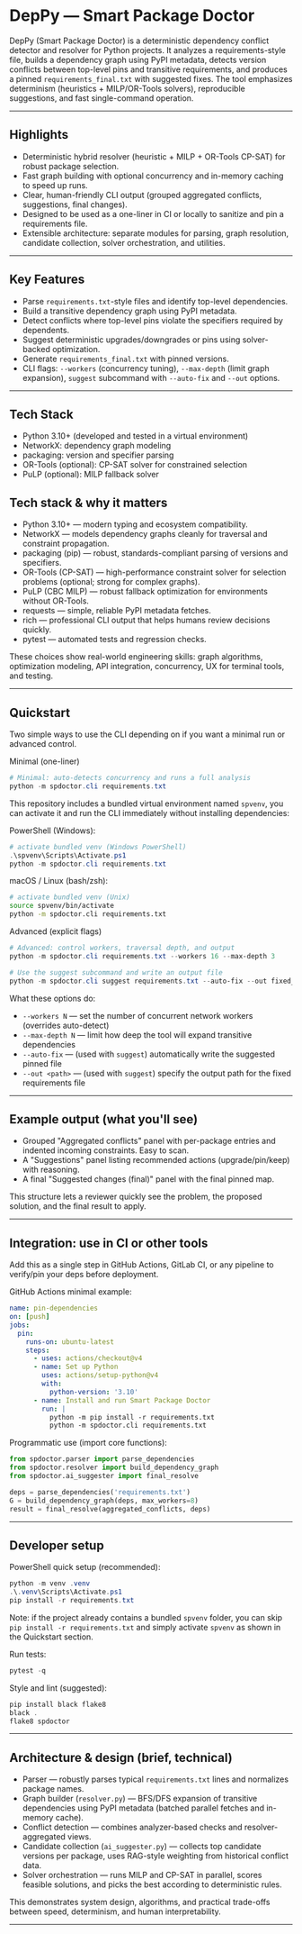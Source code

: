 # DepPy — Smart Package Doctor

DepPy (Smart Package Doctor) is a deterministic dependency conflict detector and resolver for Python projects. It analyzes a requirements-style file, builds a dependency graph using PyPI metadata, detects version conflicts between top-level pins and transitive requirements, and produces a pinned `requirements_final.txt` with suggested fixes. The tool emphasizes determinism (heuristics + MILP/OR-Tools solvers), reproducible suggestions, and fast single-command operation.

---

## Highlights

- Deterministic hybrid resolver (heuristic + MILP + OR-Tools CP-SAT) for robust package selection.
- Fast graph building with optional concurrency and in-memory caching to speed up runs.
- Clear, human-friendly CLI output (grouped aggregated conflicts, suggestions, final changes).
- Designed to be used as a one-liner in CI or locally to sanitize and pin a requirements file.
- Extensible architecture: separate modules for parsing, graph resolution, candidate collection, solver orchestration, and utilities.

---

## Key Features

- Parse `requirements.txt`-style files and identify top-level dependencies.
- Build a transitive dependency graph using PyPI metadata.
- Detect conflicts where top-level pins violate the specifiers required by dependents.
- Suggest deterministic upgrades/downgrades or pins using solver-backed optimization.
- Generate `requirements_final.txt` with pinned versions.
- CLI flags: `--workers` (concurrency tuning), `--max-depth` (limit graph expansion), `suggest` subcommand with `--auto-fix` and `--out` options.

---

## Tech Stack

- Python 3.10+ (developed and tested in a virtual environment)
- NetworkX: dependency graph modeling
- packaging: version and specifier parsing
- OR-Tools (optional): CP-SAT solver for constrained selection
- PuLP (optional): MILP fallback solver

## Tech stack & why it matters

- Python 3.10+ — modern typing and ecosystem compatibility.
- NetworkX — models dependency graphs cleanly for traversal and constraint propagation.
- packaging (pip) — robust, standards-compliant parsing of versions and specifiers.
- OR-Tools (CP-SAT) — high-performance constraint solver for selection problems (optional; strong for complex graphs).
- PuLP (CBC MILP) — robust fallback optimization for environments without OR-Tools.
- requests — simple, reliable PyPI metadata fetches.
- rich — professional CLI output that helps humans review decisions quickly.
- pytest — automated tests and regression checks.

These choices show real-world engineering skills: graph algorithms, optimization modeling, API integration, concurrency, UX for terminal tools, and testing.

---

## Quickstart

Two simple ways to use the CLI depending on if you want a minimal run or advanced control.

Minimal (one-liner)

```powershell
# Minimal: auto-detects concurrency and runs a full analysis
python -m spdoctor.cli requirements.txt
```

This repository includes a bundled virtual environment named `spvenv`, you can activate it and run the CLI immediately without installing dependencies:

PowerShell (Windows):

```powershell
# activate bundled venv (Windows PowerShell)
.\spvenv\Scripts\Activate.ps1
python -m spdoctor.cli requirements.txt
```

macOS / Linux (bash/zsh):

```bash
# activate bundled venv (Unix)
source spvenv/bin/activate
python -m spdoctor.cli requirements.txt
```

Advanced (explicit flags)

```powershell
# Advanced: control workers, traversal depth, and output
python -m spdoctor.cli requirements.txt --workers 16 --max-depth 3

# Use the suggest subcommand and write an output file
python -m spdoctor.cli suggest requirements.txt --auto-fix --out fixed_requirements.txt
```

What these options do:
- `--workers N` — set the number of concurrent network workers (overrides auto-detect)
- `--max-depth N` — limit how deep the tool will expand transitive dependencies
- `--auto-fix` — (used with `suggest`) automatically write the suggested pinned file
- `--out <path>` — (used with `suggest`) specify the output path for the fixed requirements file

---

## Example output (what you'll see)

- Grouped "Aggregated conflicts" panel with per-package entries and indented incoming constraints. Easy to scan.
- A "Suggestions" panel listing recommended actions (upgrade/pin/keep) with reasoning.
- A final "Suggested changes (final)" panel with the final pinned map.

This structure lets a reviewer quickly see the problem, the proposed solution, and the final result to apply.

---

## Integration: use in CI or other tools

Add this as a single step in GitHub Actions, GitLab CI, or any pipeline to verify/pin your deps before deployment.

GitHub Actions minimal example:

```yaml
name: pin-dependencies
on: [push]
jobs:
  pin:
    runs-on: ubuntu-latest
    steps:
      - uses: actions/checkout@v4
      - name: Set up Python
        uses: actions/setup-python@v4
        with:
          python-version: '3.10'
      - name: Install and run Smart Package Doctor
        run: |
          python -m pip install -r requirements.txt
          python -m spdoctor.cli requirements.txt
```

Programmatic use (import core functions):

```python
from spdoctor.parser import parse_dependencies
from spdoctor.resolver import build_dependency_graph
from spdoctor.ai_suggester import final_resolve

deps = parse_dependencies('requirements.txt')
G = build_dependency_graph(deps, max_workers=8)
result = final_resolve(aggregated_conflicts, deps)
```

---

## Developer setup

PowerShell quick setup (recommended):

```powershell
python -m venv .venv
.\.venv\Scripts\Activate.ps1
pip install -r requirements.txt
```

Note: if the project already contains a bundled `spvenv` folder, you can skip `pip install -r requirements.txt` and simply activate `spvenv` as shown in the Quickstart section.

Run tests:

```powershell
pytest -q
```

Style and lint (suggested):

```powershell
pip install black flake8
black .
flake8 spdoctor
```

---

## Architecture & design (brief, technical)

- Parser — robustly parses typical `requirements.txt` lines and normalizes package names.
- Graph builder (`resolver.py`) — BFS/DFS expansion of transitive dependencies using PyPI metadata (batched parallel fetches and in-memory cache).
- Conflict detection — combines analyzer-based checks and resolver-aggregated views.
- Candidate collection (`ai_suggester.py`) — collects top candidate versions per package, uses RAG-style weighting from historical conflict data.
- Solver orchestration — runs MILP and CP-SAT in parallel, scores feasible solutions, and picks the best according to deterministic rules.

This demonstrates system design, algorithms, and practical trade-offs between speed, determinism, and human interpretability.

---
